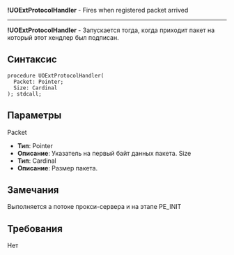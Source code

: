 **!UOExtProtocolHandler** - Fires when registered packet arrived

---


**!UOExtProtocolHandler** - Запускается тогда, когда приходит пакет на который этот хендлер был подписан.

## Синтаксис ##
```
procedure UOExtProtocolHandler(
  Packet: Pointer;
  Size: Cardinal
); stdcall;
```
## Параметры ##
Packet
  * **Тип**: Pointer
  * **Описание**: Указатель на первый байт данных пакета.
Size
  * **Тип**: Cardinal
  * **Описание**: Размер пакета.
## Замечания ##
Выполняется а потоке прокси-сервера и на этапе PE\_INIT
## Требования ##
Нет